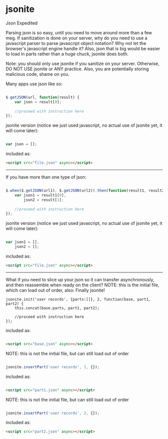# jsonite
Json Expedited

Parsing json is so easy, until you need to move around more than a few meg.  If sanitization is done on your server, why
do you need to use a javascript parser to parse javascript object notation?  Why not let the browser's javascript engine
handle it?  Also, json that is big would be easier to load in parts rather than a huge chuck, jsonite does both.

Note: you should only use jsonite if you sanitize on your server.  Otherwise, DO NOT USE jsonite or ANY practice.  Also,
you are potentially storing malicious code, shame on you.

Many apps use json like so:
```javascript

$.getJSON(url, function(result) {
	var json = result[0];
	
	//proceed with instruction here
});
```

jsonite version (notice we just used javascript, no actual use of jsonite yet, it will come later):
```javascript

var json = [];
```
included as:
```html
<script src="file.json" async></script>
```
---


If you have more than one type of json:
```javascript

$.when($.getJSON(url1), $.getJSON(url2)).then(function(result1, result2) {
	var json1 = result1[0],
		json2 = result[1];
	
	//proceed with instruction here
});
```

jsonite version (notice we just used javascript, no actual use of jsonite yet, it will come later):

```javascript

var json1 = [],
	json2 = [];
```
included as:
```html
<script src="file.json" async></script>
```
---


What if you need to slice up your json so it can transfer asynchronously, and then reassemble when ready on the client?
NOTE: this is the initial file, which can load out of order, also: Finally jsonite!
```
jsonite.init('user records', {parts:[]}, 2, function(base, part1, part2) {
	this.concat(base.parts, part1, part2);
	
	//proceed with instruction here
});
```
included as:
```html

<script src="base.json" async></script>
```

NOTE: this is not the initial file, but can still load out of order
```javascript

jsonite.insertPart('user records', 1, {});
```
included as:
```html

<script src="part1.json" async></script>
```

NOTE: this is not the initial file, but can still load out of order
```javascript

jsonite.insertPart('user records', 2, {});
```
included as:
```html
<script src="part2.json" async></script>
```